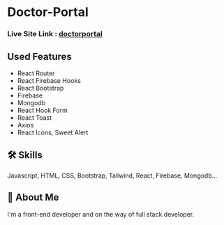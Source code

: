 # Doctor-Portal

### Live Site Link : [doctorportal]()

## Used Features

- React Router
- React Firebase Hooks
- React Bootstrap
- Firebase
- Mongodb
- React Hook Form
- React Toast
- Axios
- React Icons, Sweet Alert

## 🛠 Skills
Javascript, HTML, CSS, Bootstrap, Tailwind, React, Firebase, Mongodb...

## 🚀 About Me
I'm a front-end developer and on the way of full stack developer. 
